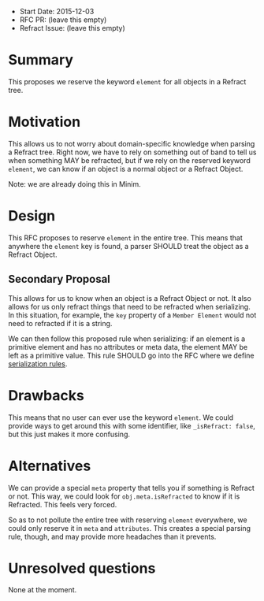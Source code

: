 - Start Date: 2015-12-03
- RFC PR: (leave this empty)
- Refract Issue: (leave this empty)

# Summary

This proposes we reserve the keyword `element` for all objects in a Refract
tree.

# Motivation

This allows us to not worry about domain-specific knowledge when parsing a
Refract tree. Right now, we have to rely on something out of band to tell us
when something MAY be refracted, but if we rely on the reserved keyword
`element`, we can know if an object is a normal object or a Refract Object.

Note: we are already doing this in Minim.

# Design

This RFC proposes to reserve `element` in the entire tree. This means that
anywhere the `element` key is found, a parser SHOULD treat the object as a
Refract Object.

## Secondary Proposal

This allows for us to know when an object is a Refract Object or not. It also
allows for us only refract things that need to be refracted when serializing.
In this situation, for example, the `key` property of a `Member Element` would
not need to refracted if it is a string.

We can then follow this proposed rule when serializing: if an element is a
primitive element and has no attributes or meta data, the element MAY be left
as a primitive value. This rule SHOULD go into the RFC where we define
[serialization rules](https://github.com/refractproject/rfcs/pull/17).

# Drawbacks

This means that no user can ever use the keyword `element`. We could provide
ways to get around this with some identifier, like `_isRefract: false`, but this
just makes it more confusing.

# Alternatives

We can provide a special `meta` property that tells you if something is
Refract or not. This way, we could look for `obj.meta.isRefracted` to know if
it is Refracted. This feels very forced.

So as to not pollute the entire tree with reserving `element` everywhere, we
could only reserve it in `meta` and `attributes`. This creates a special
parsing rule, though, and may provide more headaches than it prevents.


# Unresolved questions

None at the moment.
